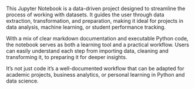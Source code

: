 This Jupyter Notebook is a data-driven project designed to streamline the process of working with datasets. It guides the user through data extraction, transformation, and preparation, making it ideal for projects in data analysis, machine learning, or student performance tracking.

With a mix of clear markdown documentation and executable Python code, the notebook serves as both a learning tool and a practical workflow. Users can easily understand each step from importing data, cleaning and transforming it, to preparing it for deeper insights.

It’s not just code it’s a well-documented workflow that can be adapted for academic projects, business analytics, or personal learning in Python and data science.
